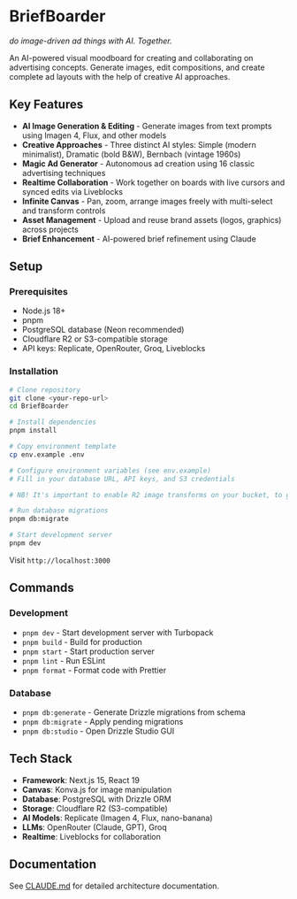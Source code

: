# BriefBoarder

_do image-driven ad things with AI. Together._

An AI-powered visual moodboard for creating and collaborating on advertising concepts. Generate images, edit compositions, and create complete ad layouts with the help of creative AI approaches.

## Key Features

- **AI Image Generation & Editing** - Generate images from text prompts using Imagen 4, Flux, and other models
- **Creative Approaches** - Three distinct AI styles: Simple (modern minimalist), Dramatic (bold B&W), Bernbach (vintage 1960s)
- **Magic Ad Generator** - Autonomous ad creation using 16 classic advertising techniques
- **Realtime Collaboration** - Work together on boards with live cursors and synced edits via Liveblocks
- **Infinite Canvas** - Pan, zoom, arrange images freely with multi-select and transform controls
- **Asset Management** - Upload and reuse brand assets (logos, graphics) across projects
- **Brief Enhancement** - AI-powered brief refinement using Claude

## Setup

### Prerequisites

- Node.js 18+
- pnpm
- PostgreSQL database (Neon recommended)
- Cloudflare R2 or S3-compatible storage
- API keys: Replicate, OpenRouter, Groq, Liveblocks

### Installation

```bash
# Clone repository
git clone <your-repo-url>
cd BriefBoarder

# Install dependencies
pnpm install

# Copy environment template
cp env.example .env

# Configure environment variables (see env.example)
# Fill in your database URL, API keys, and S3 credentials

# NB! It's important to enable R2 image transforms on your bucket, to give it a public url e.g. cdn.yourdomain.com, and also to enable the right CORS policy

# Run database migrations
pnpm db:migrate

# Start development server
pnpm dev
```

Visit `http://localhost:3000`

## Commands

### Development
- `pnpm dev` - Start development server with Turbopack
- `pnpm build` - Build for production
- `pnpm start` - Start production server
- `pnpm lint` - Run ESLint
- `pnpm format` - Format code with Prettier

### Database
- `pnpm db:generate` - Generate Drizzle migrations from schema
- `pnpm db:migrate` - Apply pending migrations
- `pnpm db:studio` - Open Drizzle Studio GUI

## Tech Stack

- **Framework**: Next.js 15, React 19
- **Canvas**: Konva.js for image manipulation
- **Database**: PostgreSQL with Drizzle ORM
- **Storage**: Cloudflare R2 (S3-compatible)
- **AI Models**: Replicate (Imagen 4, Flux, nano-banana)
- **LLMs**: OpenRouter (Claude, GPT), Groq
- **Realtime**: Liveblocks for collaboration

## Documentation

See [CLAUDE.md](./CLAUDE.md) for detailed architecture documentation.
